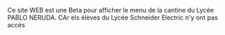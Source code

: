 Ce site WEB est une Beta pour afficher le menu de la cantine du Lycée PABLO NERUDA. CAr els élèves du Lycée Schneider Electric n'y ont pas accès

